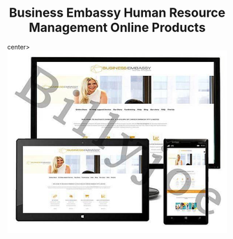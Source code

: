 <center><h1>Business Embassy Human Resource Management Online Products</h1></center>center>

<img src="1696938731586.jfif">
